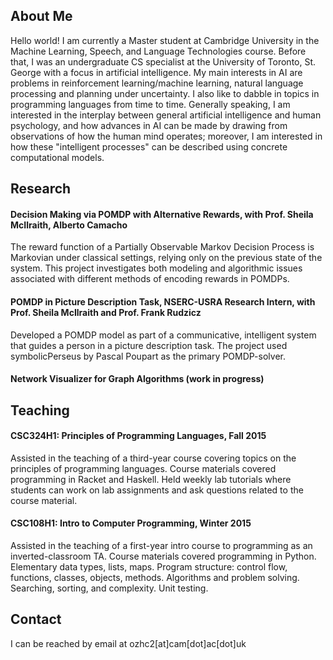 ## About Me
Hello world! I am currently a Master student at Cambridge University in the Machine Learning, Speech, and Language Technologies course. Before that, I was an undergraduate CS specialist at the University of Toronto, St. George with a focus in artificial intelligence. My main interests in AI are problems in reinforcement learning/machine learning, natural language processing and planning under uncertainty. I also like to dabble in topics in programming languages from time to time. Generally speaking, I am interested in the interplay between general artificial intelligence and human psychology, and how advances in AI can be made by drawing from observations of how the human mind operates; moreover, I am interested in how these "intelligent processes" can be described using concrete computational models.

## Research

#### Decision Making via POMDP with Alternative Rewards, with Prof. Sheila McIlraith, Alberto Camacho
                        
The reward function of a Partially Observable Markov Decision Process is Markovian under classical settings, relying only on the previous state of the system. This project investigates both modeling and algorithmic issues associated with different methods of encoding rewards in POMDPs.

#### POMDP in Picture Description Task, NSERC-USRA Research Intern, with Prof. Sheila McIlraith and Prof. Frank Rudzicz

Developed a POMDP model as part of a communicative, intelligent system that guides a person in a picture description task. The project used symbolicPerseus by Pascal Poupart as the primary POMDP-solver.
 
#### Network Visualizer for Graph Algorithms (work in progress)

## Teaching

#### CSC324H1: Principles of Programming Languages, Fall 2015
Assisted in the teaching of a third-year course covering topics on the principles of programming languages. Course materials covered programming in Racket and Haskell. Held weekly lab tutorials where students can work on lab assignments and ask questions related to the course material.

#### CSC108H1: Intro to Computer Programming, Winter 2015
Assisted in the teaching of a first-year intro course to programming as an inverted-classroom TA. Course materials covered programming in Python. Elementary data types, lists, maps. Program structure: control flow, functions, classes, objects, methods. Algorithms and problem solving. Searching, sorting, and complexity. Unit testing.

## Contact
I can be reached by email at ozhc2[at]cam[dot]ac[dot]uk
